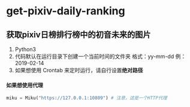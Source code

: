 # get-pixiv-daily-ranking
## 获取pixiv日榜排行榜中的初音未来的图片  
1. Python3
2. 代码默认在运行目录下创建一个当前时间的文件夹 格式：yy-mm-dd 例：2019-02-14  
3. 如果想使用 Crontab 来定时运行，请自行设置**绝对路径**
#### 如果想使用代理
~~~python
miku = Miku("https://127.0.0.1:10809") # 注意，这是一个HTTP代理
~~~
